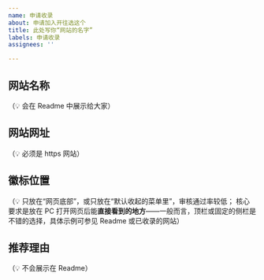 ```yaml
---
name: 申请收录
about: 申请加入开往选这个
title: 此处写你“网站的名字”
labels: 申请收录
assignees: ''

---
```


## 网站名称
（💡 会在 Readme 中展示给大家）

## 网站网址
（💡 必须是 https 网站）

## 徽标位置
（💡 只放在“网页底部”，或只放在“默认收起的菜单里”，审核通过率较低；
核心要求是放在 PC 打开网页后能**直接看到的地方**——一般而言，顶栏或固定的侧栏是不错的选择，具体示例可参见 Readme 或已收录的网站）

## 推荐理由
（💡 不会展示在 Readme）
